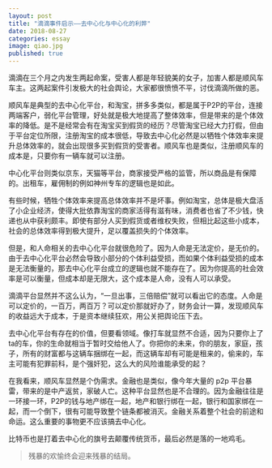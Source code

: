 ```yaml
---
layout: post
title: "滴滴事件启示——去中心化与中心化的利弊"
date: 2018-08-27
categories: essay
image: qiao.jpg
published: true
---
```


滴滴在三个月之内发生两起命案，受害人都是年轻貌美的女子，加害人都是顺风车车主。这两起案件引发极大的社会舆论，大家都很愤愤不平，讨伐滴滴所做的恶。

顺风车是典型的去中心化平台，和淘宝，拼多多类似，都是属于P2P的平台，连接两端客户，弱化平台管理，好处就是极大地提高了整体效率，但是带来的是个体效率的降低。是不是经常会有在淘宝买到假货的经历？尽管淘宝已经大力打假，但由于平台定位所限，注册淘宝的成本很低，导致去中心化必然是以牺牲个体效率来提升总体效率的，就会出现很多买到假货的受害者。顺风车也是类似，注册顺风车的成本是，只要你有一辆车就可以注册。

中心化平台则类似京东，天猫等平台，商家接受严格的监管，所以商品是有保障的。出租车，雇佣制的例如神州专车的逻辑也是如此。

有些时候，牺牲个体效率来提高总体效率并不是坏事。例如淘宝，总体是极大盘活了小企业经济，使得大批依靠淘宝的商家活得有滋有味，消费者也省了不少钱，快递也从中获利颇丰。即使有部分人买到假货或者维权失败，但相比起这些小成本，社会的总体效率得到极大提升，足以覆盖损失的个体效率。

但是，和人命相关的去中心化平台就很危险了。因为人命是无法定价，是无价的。由于去中心化平台必然会导致小部分的个体利益受损，而如果个体利益受损的成本是无法衡量的，那去中心化平台成立的逻辑也就不能存在了。因为你提高的社会效率是可以衡量，但成本却是无限大，这个成本是人命，没有人可以承受。

滴滴平台显然并不这么认为，“一旦出事，三倍赔偿”就可以看出它的态度。人命是可以定价的，一百万，两百万？可以定价那就好办了，财务会计一算，发现顺风车的收益远大于成本，于是资本继续狂欢，用公关把舆论压下去。

去中心化平台有存在的价值，但要看领域。像打车就显然不合适，因为只要你上了ta的车，你的生命就相当于暂时交给他人了。你把你的未来，你的朋友，家庭，孩子，所有的财富都与这辆车捆绑在一起，而这辆车却有可能是租来的，偷来的，车主可能有犯罪前科，是个强奸犯，这么大的风险谁能承受的起？

在我看来，顺风车显然是个伪需求。金融也是类似，像今年大量的 p2p 平台暴雷，带来的是中产返贫，家破人亡。这种平台显然也是不合理的。因为金融往往是一环接一环，P2P的钱与地产绑在一起，地产和银行绑在一起，银行和国家绑在一起，而一个倒下，很有可能导致整个链条都被消灭。金融关系着整个社会的前途和命运。这么重要的事物更不应该搞去中心化。

比特币也是打着去中心化的旗号去颠覆传统货币，最后必然是落的一地鸡毛。

> 残暴的欢愉终会迎来残暴的结局。


